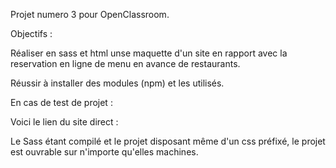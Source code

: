 Projet numero 3 pour OpenClassroom.

Objectifs : 

Réaliser en sass et html unse maquette d'un site en rapport avec la reservation en ligne de menu en avance de restaurants.

Réussir à installer des modules (npm) et les utilisés.



En cas de test de projet : 

Voici le lien du site direct  :

Le Sass étant compilé et le projet disposant même d'un css préfixé, le projet est ouvrable sur n'importe qu'elles machines. 